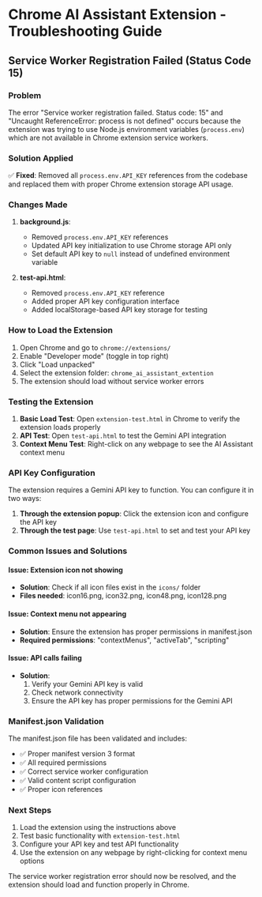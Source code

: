 # Chrome AI Assistant Extension - Troubleshooting Guide

## Service Worker Registration Failed (Status Code 15)

### Problem
The error "Service worker registration failed. Status code: 15" and "Uncaught ReferenceError: process is not defined" occurs because the extension was trying to use Node.js environment variables (`process.env`) which are not available in Chrome extension service workers.

### Solution Applied
✅ **Fixed**: Removed all `process.env.API_KEY` references from the codebase and replaced them with proper Chrome extension storage API usage.

### Changes Made

1. **background.js**:
   - Removed `process.env.API_KEY` references
   - Updated API key initialization to use Chrome storage API only
   - Set default API key to `null` instead of undefined environment variable

2. **test-api.html**:
   - Removed `process.env.API_KEY` reference
   - Added proper API key configuration interface
   - Added localStorage-based API key storage for testing

### How to Load the Extension

1. Open Chrome and go to `chrome://extensions/`
2. Enable "Developer mode" (toggle in top right)
3. Click "Load unpacked"
4. Select the extension folder: `chrome_ai_assistant_extention`
5. The extension should load without service worker errors

### Testing the Extension

1. **Basic Load Test**: Open `extension-test.html` in Chrome to verify the extension loads properly
2. **API Test**: Open `test-api.html` to test the Gemini API integration
3. **Context Menu Test**: Right-click on any webpage to see the AI Assistant context menu

### API Key Configuration

The extension requires a Gemini API key to function. You can configure it in two ways:

1. **Through the extension popup**: Click the extension icon and configure the API key
2. **Through the test page**: Use `test-api.html` to set and test your API key

### Common Issues and Solutions

#### Issue: Extension icon not showing
- **Solution**: Check if all icon files exist in the `icons/` folder
- **Files needed**: icon16.png, icon32.png, icon48.png, icon128.png

#### Issue: Context menu not appearing
- **Solution**: Ensure the extension has proper permissions in manifest.json
- **Required permissions**: "contextMenus", "activeTab", "scripting"

#### Issue: API calls failing
- **Solution**: 
  1. Verify your Gemini API key is valid
  2. Check network connectivity
  3. Ensure the API key has proper permissions for the Gemini API

### Manifest.json Validation

The manifest.json file has been validated and includes:
- ✅ Proper manifest version 3 format
- ✅ All required permissions
- ✅ Correct service worker configuration
- ✅ Valid content script configuration
- ✅ Proper icon references

### Next Steps

1. Load the extension using the instructions above
2. Test basic functionality with `extension-test.html`
3. Configure your API key and test API functionality
4. Use the extension on any webpage by right-clicking for context menu options

The service worker registration error should now be resolved, and the extension should load and function properly in Chrome.